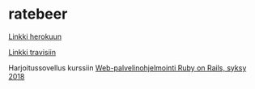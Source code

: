 # ratebeer

[Linkki herokuun](https://beersror.herokuapp.com/)

[Linkki travisiin](https://travis-ci.org/pidrmasiin/ratebeer.svg?branch=master)

Harjoitussovellus kurssiin 
[Web-palvelinohjelmointi Ruby on Rails, syksy 2018](https://github.com/mluukkai/WebPalvelinohjelmointi2018/blob/master/wadror.md)
